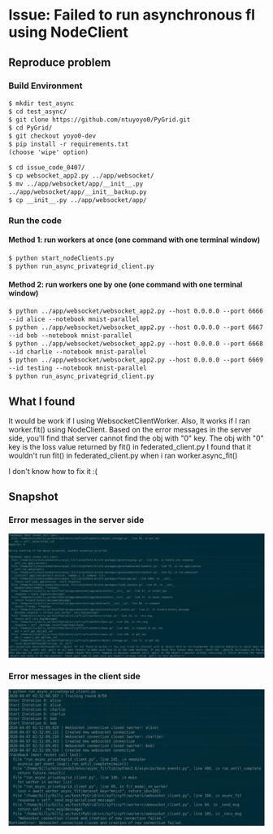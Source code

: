 # Issue: Failed to run asynchronous fl using NodeClient
## Reproduce problem
### Build Environment
```
$ mkdir test_async
$ cd test_async/
$ git clone https://github.com/ntuyoyo0/PyGrid.git
$ cd PyGrid/
$ git checkout yoyo0-dev
$ pip install -r requirements.txt
(choose 'wipe' option)
```

```
$ cd issue_code_0407/
$ cp websocket_app2.py ../app/websocket/
$ mv ../app/websocket/app/__init__.py ../app/websocket/app/__init__backup.py
$ cp __init__.py ../app/websocket/app/
```

### Run the code 
#### Method 1: run workers at once (one command with one terminal window)

```
$ python start_nodeClients.py
$ python run_async_privategrid_client.py
```

#### Method 2: run workers one by one (one command with one terminal window)
```
$ python ../app/websocket/websocket_app2.py --host 0.0.0.0 --port 6666 --id alice --notebook mnist-parallel
$ python ../app/websocket/websocket_app2.py --host 0.0.0.0 --port 6667 --id bob --notebook mnist-parallel
$ python ../app/websocket/websocket_app2.py --host 0.0.0.0 --port 6668 --id charlie --notebook mnist-parallel
$ python ../app/websocket/websocket_app2.py --host 0.0.0.0 --port 6669 --id testing --notebook mnist-parallel
$ python run_async_privategrid_client.py
```
## What I found
It would be work if I using WebsocketClientWorker. Also, It works if I ran worker.fit() using NodeClient.
Based on the error messages in the server side, you'll find that server cannot find the obj with "0" key.
The obj with "0" key is the loss value returned by fit() in federated_client.py
I found that it wouldn't run fit() in federated_client.py when i ran worker.async_fit()

I don't know how to fix it :(

## Snapshot
### Error messages in the server side
![image](https://github.com/ntuyoyo0/PyGrid/blob/yoyo0-dev/issue_code_0407/server.png)
### Error messages in the client side
![image](https://github.com/ntuyoyo0/PyGrid/blob/yoyo0-dev/issue_code_0407/client.png)
